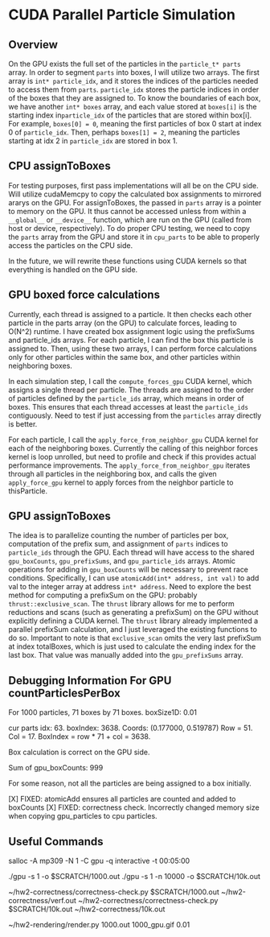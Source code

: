 # CUDA Parallel Particle Simulation

## Overview

On the GPU exists the full set of the particles in the `particle_t* parts` array. In order to segment `parts` into boxes, I will utilize two arrays. The first array is  `int* particle_idx`, and it stores the indices of the particles needed to access them from `parts`. `particle_idx` stores the particle indices in order of the boxes that they are assigned to. To know the boundaries of each box, we have another `int* boxes` array, and each value stored at `boxes[i]` is the starting index in`particle_idx` of the particles that are stored within box[i]. For example, `boxes[0] = 0`, meaning the first particles of box 0 start at index 0 of `particle_idx`. Then, perhaps `boxes[1] = 2`, meaning the particles starting at idx 2 in `particle_idx` are stored in box 1.

## CPU assignToBoxes

For testing purposes, first pass implementations will all be on the CPU side. Will utilize cudaMemcpy to copy the calculated box assignments to mirrored ararys on the GPU. For assignToBoxes, the passed in `parts` array is a pointer to memory on the GPU. It thus cannot be accessed unless from within a `__global__` or `__device__` function, which are run on the GPU (called from host or device, respectively). To do proper CPU testing, we need to copy the `parts` array from the GPU and store it in `cpu_parts` to be able to properly access the particles on the CPU side.  

In the future, we will rewrite these functions using CUDA kernels so that everything is handled on the GPU side.

## GPU boxed force calculations

Currently, each thread is assigned to a particle. It then checks each other particle in the parts array (on the GPU) to calculate forces, leading to O(N^2) runtime. I have created box assignment logic using the prefixSums and particle_ids arrays. For each particle, I can find the box this particle is assigned to. Then, using these two arrays, I can perform force calculations only for other particles within the same box, and other particles within neighboring boxes.

In each simulation step, I call the `compute_forces_gpu` CUDA kernel, which assigns a single thread per particle. The threads are assigned to the order of particles defined by the `particle_ids` array, which means in order of boxes. This ensures that each thread accesses at least the `particle_ids` contiguously. Need to test if just accessing from the `particles` array directly is better. 

For each particle, I call the `apply_force_from_neighbor_gpu` CUDA kernel for each of the neighboring boxes. Currently the calling of this neighbor forces kernel is loop unrolled, but need to profile and check if this provides actual performance improvements. The `apply_force_from_neighbor_gpu` iterates through all particles in the neighboring box, and calls the given `apply_force_gpu` kernel to apply forces from the neighbor particle to thisParticle.

## GPU assignToBoxes

The idea is to parallelize counting the number of particles per box, computation of the prefix sum, and assignment of `parts` indices to `particle_ids` through the GPU. Each thread will have access to the shared `gpu_boxCounts`, `gpu_prefixSums`, and `gpu_particle_ids` arrays. Atomic operations for adding in `gpu_boxCounts` will be necessary to prevent race conditions. Specifically, I can use `atomicAdd(int* address, int val)` to add val to the integer array at address `int* address`. Need to explore the best method for computing a prefixSum on the GPU: probably `thrust::exclusive_scan`. The `thrust` library allows for me to perform reductions and scans (such as generating a prefixSum) on the GPU without explicitly defining a CUDA kernel. The `thrust` library already implemented a parallel prefixSum calculation, and I just leveraged the existing functions to do so. Important to note is that `exclusive_scan` omits the very last prefixSum at index totalBoxes, which is just used to calculate the ending index for the last box. That value was manually added into the `gpu_prefixSums` array.

## Debugging Information For GPU countParticlesPerBox

For 1000 particles, 71 boxes by 71 boxes. boxSize1D: 0.01  

cur parts idx: 63. boxIndex: 3638. Coords: (0.177000, 0.519787)
Row = 51. Col = 17.
BoxIndex = row * 71 + col = 3638.

Box calculation is correct on the GPU side.

Sum of gpu_boxCounts: 999

For some reason, not all the particles are being assigned to a box initially.

[X] FIXED: atomicAdd ensures all particles are counted and added to boxCounts
[X] FIXED: correctness check. Incorrectly changed memory size when copying gpu_particles to cpu particles.

## Useful Commands

salloc -A mp309 -N 1 -C gpu -q interactive -t 00:05:00

./gpu -s 1 -o $SCRATCH/1000.out
./gpu -s 1 -n 10000 -o $SCRATCH/10k.out

~/hw2-correctness/correctness-check.py $SCRATCH/1000.out ~/hw2-correctness/verf.out
~/hw2-correctness/correctness-check.py $SCRATCH/10k.out ~/hw2-correctness/10k.out

~/hw2-rendering/render.py 1000.out 1000_gpu.gif 0.01
